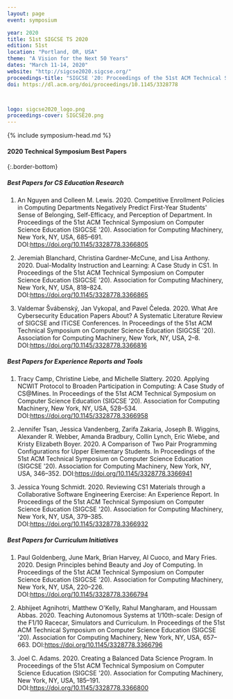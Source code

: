 ```yaml
---
layout: page
event: symposium

year: 2020
title: 51st SIGCSE TS 2020
edition: 51st
location: "Portland, OR, USA"
theme: "A Vision for the Next 50 Years"
dates: "March 11-14, 2020"
website: "http://sigcse2020.sigcse.org/"
proceedings-title: "SIGCSE '20: Proceedings of the 51st ACM Technical Symposium on Computer Science Education"
doi: https://dl.acm.org/doi/proceedings/10.1145/3328778



logo: sigcse2020_logo.png
proceedings-cover: SIGCSE20.png
---
```


{% include symposium-head.md %}


#### 2020 Technical Symposium Best Papers
{:.border-bottom}

##### Best Papers for CS Education Research

1. An Nguyen and Colleen M. Lewis. 2020. Competitive Enrollment Policies in Computing Departments Negatively Predict First-Year Students' Sense of Belonging, Self-Efficacy, and Perception of Department. In Proceedings of the 51st ACM Technical Symposium on Computer Science Education (SIGCSE '20). Association for Computing Machinery, New York, NY, USA, 685–691. DOI:<https://doi.org/10.1145/3328778.3366805>

2. Jeremiah Blanchard, Christina Gardner-McCune, and Lisa Anthony. 2020. Dual-Modality Instruction and Learning: A Case Study in CS1. In Proceedings of the 51st ACM Technical Symposium on Computer Science Education (SIGCSE '20). Association for Computing Machinery, New York, NY, USA, 818–824. DOI:<https://doi.org/10.1145/3328778.3366865>

3. Valdemar Švábenský, Jan Vykopal, and Pavel Čeleda. 2020. What Are Cybersecurity Education Papers About? A Systematic Literature Review of SIGCSE and ITiCSE Conferences. In Proceedings of the 51st ACM Technical Symposium on Computer Science Education (SIGCSE '20). Association for Computing Machinery, New York, NY, USA, 2–8. DOI:<https://doi.org/10.1145/3328778.3366816>

##### Best Papers for Experience Reports and Tools

1. Tracy Camp, Christine Liebe, and Michelle Slattery. 2020. Applying NCWIT Protocol to Broaden Participation in Computing: A Case Study of CS@Mines. In Proceedings of the 51st ACM Technical Symposium on Computer Science Education (SIGCSE '20). Association for Computing Machinery, New York, NY, USA, 528–534. DOI:<https://doi.org/10.1145/3328778.3366958>

2. Jennifer Tsan, Jessica Vandenberg, Zarifa Zakaria, Joseph B. Wiggins, Alexander R. Webber, Amanda Bradbury, Collin Lynch, Eric Wiebe, and Kristy Elizabeth Boyer. 2020. A Comparison of Two Pair Programming Configurations for Upper Elementary Students. In Proceedings of the 51st ACM Technical Symposium on Computer Science Education (SIGCSE '20). Association for Computing Machinery, New York, NY, USA, 346–352. DOI:<https://doi.org/10.1145/3328778.3366941>

3. Jessica Young Schmidt. 2020. Reviewing CS1 Materials through a Collaborative Software Engineering Exercise: An Experience Report. In Proceedings of the 51st ACM Technical Symposium on Computer Science Education (SIGCSE '20). Association for Computing Machinery, New York, NY, USA, 379–385. DOI:<https://doi.org/10.1145/3328778.3366932>

##### Best Papers for Curriculum Initiatives

1. Paul Goldenberg, June Mark, Brian Harvey, Al Cuoco, and Mary Fries. 2020. Design Principles behind Beauty and Joy of Computing. In Proceedings of the 51st ACM Technical Symposium on Computer Science Education (SIGCSE '20). Association for Computing Machinery, New York, NY, USA, 220–226. DOI:<https://doi.org/10.1145/3328778.3366794>

2. Abhijeet Agnihotri, Matthew O'Kelly, Rahul Mangharam, and Houssam Abbas. 2020. Teaching Autonomous Systems at 1/10th-scale: Design of the F1/10 Racecar, Simulators and Curriculum. In Proceedings of the 51st ACM Technical Symposium on Computer Science Education (SIGCSE '20). Association for Computing Machinery, New York, NY, USA, 657–663. DOI:<https://doi.org/10.1145/3328778.3366796>

3. Joel C. Adams. 2020. Creating a Balanced Data Science Program. In Proceedings of the 51st ACM Technical Symposium on Computer Science Education (SIGCSE '20). Association for Computing Machinery, New York, NY, USA, 185–191. DOI:<https://doi.org/10.1145/3328778.3366800>